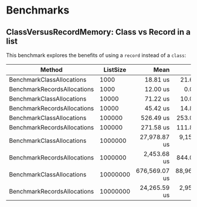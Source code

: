 # Benchmarks

## ClassVersusRecordMemory: Class vs Record in a list

This benchmark explores the benefits of using a `record` instead of a `class`:

| Method                      | ListSize | Mean          | Error         | StdDev       | Gen0       | Gen1       | Gen2      | Allocated   |
|---------------------------- |--------- |--------------:|--------------:|-------------:|-----------:|-----------:|----------:|------------:|
| BenchmarkClassAllocations   | 1000     |      18.81 us |     21.654 us |     1.187 us |          - |          - |         - |     32736 B |
| BenchmarkRecordsAllocations | 1000     |      12.00 us |      0.011 us |     0.001 us |          - |          - |         - |       736 B |
| BenchmarkClassAllocations   | 10000    |      71.22 us |     10.033 us |     0.550 us |          - |          - |         - |    320736 B |
| BenchmarkRecordsAllocations | 10000    |      45.42 us |     14.838 us |     0.813 us |          - |          - |         - |       736 B |
| BenchmarkClassAllocations   | 100000   |     526.49 us |    253.009 us |    13.868 us |          - |          - |         - |   3200736 B |
| BenchmarkRecordsAllocations | 100000   |     271.58 us |    111.876 us |     6.132 us |          - |          - |         - |       736 B |
| BenchmarkClassAllocations   | 1000000  |  27,978.87 us |  9,155.867 us |   501.864 us |  6000.0000 |  3000.0000 | 1000.0000 |  32002576 B |
| BenchmarkRecordsAllocations | 1000000  |   2,453.68 us |    844.039 us |    46.265 us |          - |          - |         - |       736 B |
| BenchmarkClassAllocations   | 10000000 | 676,569.07 us | 88,963.177 us | 4,876.372 us | 54000.0000 | 20000.0000 | 3000.0000 | 320002768 B |
| BenchmarkRecordsAllocations | 10000000 |  24,265.59 us |  2,954.323 us |   161.936 us |          - |          - |         - |       736 B |